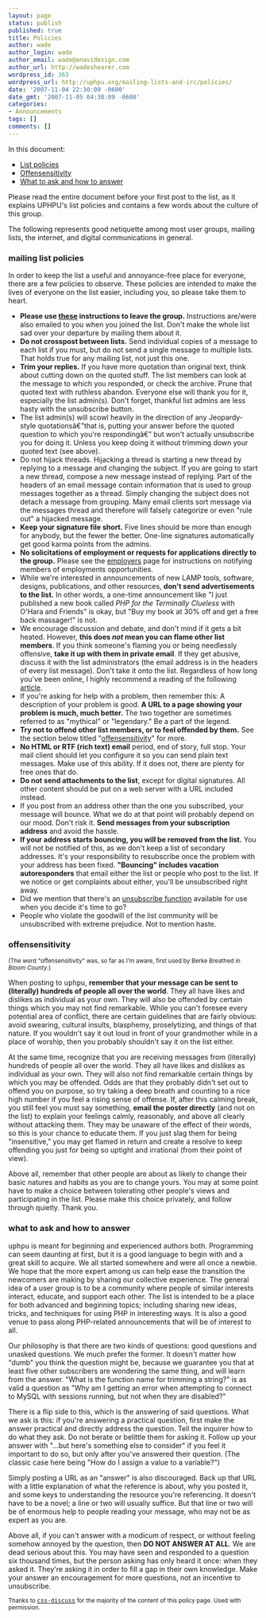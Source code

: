 ```yaml
---
layout: page
status: publish
published: true
title: Policies
author: wade
author_login: wade
author_email: wade@anavidesign.com
author_url: http://wadeshearer.com
wordpress_id: 363
wordpress_url: http://uphpu.org/mailing-lists-and-irc/policies/
date: '2007-11-04 22:30:09 -0600'
date_gmt: '2007-11-05 04:30:09 -0600'
categories:
- Announcements
tags: []
comments: []
---
```

<p>In this document:</p>
<ul style="list-style-type: square">
<li><a href="#list_policies">List policies</a></li>
<li><a href="#offensensitivity">Offensensitivity</a></li>
<li><a href="#ask_answer">What to ask and how to answer</a></li>
</ul>
<p>Please read the entire document before your first post to the list, as it explains UPHPU's list policies and contains a few words about the culture of this group.</p>
<p>The following represents good netiquette among most user groups, mailing lists, the internet, and digital communications in general.</p>
<p><a name="list_policies"></a></p>
<h3>mailing list policies</h3>
<p>In order to keep the list a useful and annoyance-free place for everyone, there are a few policies to observe. These policies are intended to make the lives of everyone on the list easier, including you, so please take them to heart.</p>
<ul>
<li class="bodyart_list_spaced"><strong>Please use <a href="/mailing-lists/">these</a> instructions to leave the group.</strong> Instructions are/were also emailed to you when you joined the list. Don't make the whole list sad over your departure by mailing them about it.</li>
<li class="bodyart_list_spaced"><strong>Do not crosspost between lists.</strong> Send individual copies of a message to each list if you must, but do not send a single message to multiple lists. That holds true for any mailing list, not just this one.</li>
<li class="bodyart_list_spaced"><strong>Trim your replies.</strong> If you have more quotation than original text, think about cutting down on the quoted stuff. The list members can look at the message to which you responded, or check the archive. Prune that quoted text with ruthless abandon. Everyone else will thank you for it, especially the list admin(s).  Don't forget, thankful list admins are less hasty with the unsubscribe button.</li>
<li class="bodyart_list_spaced">The list admin(s) will scowl heavily in the direction of any Jeopardy-style quotationsâ€”that is, putting your answer before the quoted question to which you're respondingâ€” but won't actually unsubscribe you for doing it. Unless you keep doing it without trimming down your quoted text (see above).</li>
<li class="bodyart_list_spaced">Do not hijack threads. Hijacking a thread is starting a new thread by replying to a message and changing the subject. If you are going to start a new thread, compose a new message instead of replying. Part of the headers of an email message contain information that is used to group messages together as a thread. Simply changing the subject does not detach a message from grouping. Many email clients sort message via the messages thread and therefore will falsely categorize or even "rule out" a hijacked message.</li>
<li class="bodyart_list_spaced"><strong>Keep your signature file short.</strong> Five lines should be more than enough for anybody, but the fewer the better. One-line signatures automatically get good karma points from the admins.</li>
<li class="bodyart_list_spaced"><strong>No solicitations of employment or requests for applications directly to the group.</strong> Please see the <a href="/employers/">employers</a> page for instructions on notifying members of employments opportunities.</li>
<li class="bodyart_list_spaced">While we're interested in announcements of new LAMP tools, software, designs, publications, and other resources, <strong>don't send advertisements to the list.</strong> In other words, a one-time announcement like "I just published a new book called <cite>PHP for the Terminally Clueless</cite> with O'Hara and Friends" is okay, but "Buy my book at 30% off and get a free back massager!" is not.</li>
<li class="bodyart_list_spaced">We encourage discussion and debate, and don't mind if it gets a bit heated. However, <strong>this does <em>not</em> mean you can flame other list members</strong>. If you think someone's flaming you or being needlessly offensive, <strong>take it up with them in private email</strong>. If they get abusive, discuss it with the list administrators (the email address is in the headers of every list message). Don't take it onto the list. Regardless of how long you've been online, I highly recommend a reading of the following <a class="bodycopy_link" href="http://madman.weblogs.com/2002/01/22">article</a>.</li>
<li class="bodyart_list_spaced">If you're asking for help with a problem, then remember this: A description of your problem is good. <strong>A URL to a page showing your problem is much, much better.</strong> The two together are sometimes referred to as "mythical" or "legendary."  Be a part of the legend.</li>
<li class="bodyart_list_spaced"><strong>Try not to offend other list members, or to feel offended by them.</strong> See the section below titled "<a class="bodycopy_link" href="#offensensitivity">offensensitivity</a>" for more.</li>
<li class="bodyart_list_spaced"><strong>No HTML or RTF (rich text) email</strong> period, end of story, full stop. Your mail client should let you configure it so you can send plain text messages. Make use of this ability. If it does not, there are plenty for free ones that do.</li>
<li class="bodyart_list_spaced"><strong>Do not send attachments to the list</strong>, except for digital signatures.  All other content should be put on a web server with a URL included instead.</li>
<li class="bodyart_list_spaced">If you post from an address other than the one you subscribed, your message will bounce. What we do at that point will probably depend on our mood. Don't risk it. <strong>Send messages from your subscription address</strong> and avoid the hassle.</li>
<li class="bodyart_list_spaced"><strong>If your address starts bouncing, you will be removed from the list.</strong> You will not be notified of this, as we don't keep a list of secondary addresses. It's your responsibility to resubscribe once the problem with your address has been fixed. <strong>"Bouncing" includes vacation autoresponders</strong> that email either the list or people who post to the list. If we notice or get complaints about either, you'll be unsubscribed right away.</li>
<li class="bodyart_list_spaced">Did we mention that there's an <a href="/mailing-lists/" class="bodycopy_link">unsubscribe function</a> available for use when you decide it's time to go?</li>
<li class="bodyart_list_spaced">People who violate the goodwill of the list community will be unsubscribed with extreme prejudice. Not to mention haste.</li>
</ul>
<p><a name="offensensitivity"></a></p>
<h3>offensensitivity</h3>
<p><small>(The word "offensensitivity" was, so far as I'm aware, first used by Berke Breathed in <cite>Bloom County</cite>.)</small></p>
<p>When posting to <tt>uphpu</tt>, <strong>remember that your message can be sent to (literally) hundreds of people all over the world</strong>. They all have likes and dislikes as individual as your own.  They will also be offended by certain things which you may not find remarkable. While you can't foresee every potential area of conflict, there are certain guidelines that are fairly obvious: avoid swearing, cultural insults, blasphemy, proselytizing, and things of that nature. If you wouldn't say it out loud in front of your grandmother while in a place of worship, then you probably shouldn't say it on the list either.</p>
<p>At the same time, recognize that you are receiving messages from (literally) hundreds of people all over the world. They all have likes and dislikes as individual as your own. They will also not find remarkable certain things by which you may be offended. Odds are that they probably didn't set out to offend you on purpose, so try taking a deep breath and counting to a nice high number if you feel a rising sense of offense. If, after this calming break, you still feel you must say something, <strong>email the poster directly</strong> (and not on the list) to explain your feelings calmly, reasonably, and above all clearly without attacking them. They may be unaware of the effect of their words, so this is your chance to educate them. If you just slag them for being "insensitive," you may get flamed in return and create a resolve to keep offending you just for being so uptight and irrational (from their point of view).</p>
<p>Above all, remember that other people are about as likely to change their basic natures and habits as you are to change yours. You may at some point have to make a choice between tolerating other people's views and participating in the list.  Please make this choice privately, and follow through quietly. Thank you.</p>
<p><a name="ask_answer"></a></p>
<h3>what to ask and how to answer</h3>
<p><tt>uphpu</tt> is meant for beginning and experienced authors both. Programming can seem daunting at first, but it is a good language to begin with and a great skill to acquire. We all started somewhere and were all once a newbie. We hope that the more expert among us can help ease the transition the newcomers are making by sharing our collective experience. The general idea of a user group is to be a community where people of similar interests interact, educate, and support each other. The list is intended to be a place for both advanced and beginning topics; including sharing new ideas, tricks, and techniques for using PHP in interesting ways. It is also a good venue to pass along PHP-related announcements that will be of interest to all.</p>
<p>Our philosophy is that there are two kinds of questions: good questions and unasked questions. We much prefer the former. It doesn't matter how "dumb" you think the question might be, because we guarantee you that at least five other subscribers are wondering the same thing, and will learn from the answer. "What is the function name for trimming a string?" is as valid a question as "Why am I getting an error when attempting to connect to MySQL with sessions running, but not when they are disabled?"</p>
<p>There is a flip side to this, which is the answering of said questions. What we ask is this: if you're answering a practical question, first make the answer practical and directly address the question. Tell the inquirer how to do what they ask. Do not berate or belittle them for asking it. Follow up your answer with "...but here's something else to consider" if you feel it important to do so, but only after you've answered their question. (The classic case here being "How do I assign a value to a variable?")</p>
<p>Simply posting a URL as an "answer" is also discouraged. Back up that URL with a little explanation of what the reference is about, why you posted it, and some keys to understanding the resource you're referencing. It doesn't have to be a novel; a line or two will usually suffice. But that line or two will be of enormous help to people reading your message, who may not be as expert as you are.</p>
<p>Above all, if you can't answer with a modicum of respect, or without feeling somehow annoyed by the question, then <strong>DO NOT ANSWER AT ALL</strong>. We are dead serious about this. You may have seen and responded to a question six thousand times, but the person asking has only heard it once: when they asked it. They're asking it in order to fill a gap in their own knowledge. Make your answer an encouragement for more questions, not an incentive to unsubscribe.</p>
<p><small>Thanks to <tt><a class="bodycopy_link" href="http://css-discuss.org">css-discuss</a></tt> for the majority of the content of this policy page. Used with permission.</small></p>
